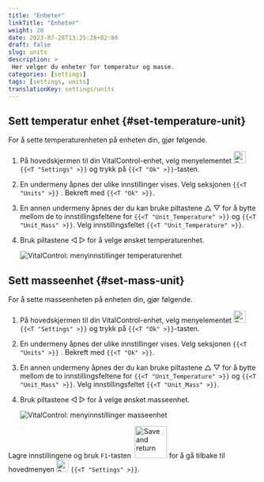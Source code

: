 ```yaml
---
title: "Enheter"
linkTitle: "Enheter"
weight: 20
date: 2023-07-28T13:25:28+02:00
draft: false
slug: units
description: >
 Her velger du enheter for temperatur og masse.
categories: [settings]
tags: [settings, units]
translationKey: settings/units
---
```

## Sett temperatur enhet {#set-temperature-unit}

For å sette temperaturenheten på enheten din, gjør følgende.

1. På hovedskjermen til din VitalControl-enhet, velg menyelementet <img src="/icons/gear.svg" width="25" align="bottom" alt="Settings" /> `{{<T "Settings" >}}` og trykk på `{{<T "Ok" >}}`-tasten.

2. En undermeny åpnes der ulike innstillinger vises. Velg seksjonen `{{<T "Units" >}}` . Bekreft med `{{<T "Ok" >}}`.

3. En annen undermeny åpnes der du kan bruke piltastene △ ▽ for å bytte mellom de to innstillingsfeltene for `{{<T "Unit_Temperature" >}}` og `{{<T "Unit_Mass" >}}`. Velg innstillingsfeltet `{{<T "Unit_Temperature" >}}`.

4. Bruk piltastene ◁ ▷ for å velge ønsket temperaturenhet.

    ![VitalControl: menyinnstillinger temperaturenhet](../images/temperature.png "Temperaturenhet")

## Sett masseenhet {#set-mass-unit}

For å sette masseenheten på enheten din, gjør følgende.

1. På hovedskjermen til din VitalControl-enhet, velg menyelementet <img src="/icons/gear.svg" width="25" align="bottom" alt="Settings" /> `{{<T "Settings" >}}` og trykk på `{{<T "Ok" >}}`-tasten.

2. En undermeny åpnes der ulike innstillinger vises. Velg seksjonen `{{<T "Units" >}}` . Bekreft med `{{<T "Ok" >}}`.

3. En annen undermeny åpnes der du kan bruke piltastene △ ▽ for å bytte mellom de to innstillingsfeltene for `{{<T "Unit_Temperature" >}}` og `{{<T "Unit_Mass" >}}`. Velg innstillingsfeltet `{{<T "Unit_Mass" >}}`.

4. Bruk piltastene ◁ ▷ for å velge ønsket masseenhet.

    ![VitalControl: menyinnstillinger masseenhet](../images/mass.png "Masseenhet")

Lagre innstillingene og bruk `F1`-tasten &nbsp;<img src="/icons/footer/save_exit.svg" width="65" align="bottom" alt="Save and return" /> for å gå tilbake til hovedmenyen <img src="/icons/gear.svg" width="25" align="bottom" alt="Settings" /> `{{<T "Settings" >}}`.


